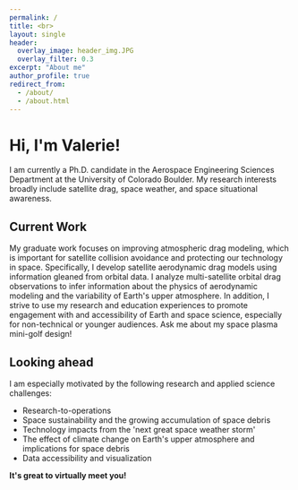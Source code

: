 ```yaml
---
permalink: /
title: <br>
layout: single
header:
  overlay_image: header_img.JPG
  overlay_filter: 0.3
excerpt: "About me"
author_profile: true
redirect_from: 
  - /about/
  - /about.html
---
```


Hi, I'm Valerie!
======
I am currently a Ph.D. candidate in the Aerospace Engineering Sciences Department at the University of Colorado Boulder. My research interests broadly include satellite drag, space weather, and space situational awareness.

Current Work
------

My graduate work focuses on improving atmospheric drag modeling, which is important for satellite collision avoidance and protecting our technology in space. Specifically, I develop satellite aerodynamic drag models using information gleaned from orbital data. I analyze multi-satellite orbital drag observations to infer information about the physics of aerodynamic modeling and the variability of Earth's upper atmosphere. In addition,  I strive to use my research and education experiences to promote engagement with and accessibility of Earth and space science, especially for non-technical or younger audiences. Ask me about my space plasma mini-golf design!


Looking ahead
------

I am especially motivated by the following research and applied science challenges:
* Research-to-operations
* Space sustainability and the growing accumulation of space debris
* Technology impacts from the 'next great space weather storm'
* The effect of climate change on Earth's upper atmosphere and implications for space debris
* Data accessibility and visualization

**It's great to virtually meet you!**


